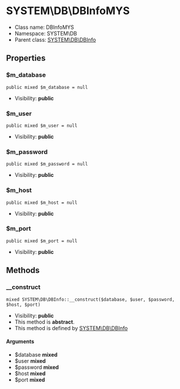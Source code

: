 SYSTEM\DB\DBInfoMYS
===============






* Class name: DBInfoMYS
* Namespace: SYSTEM\DB
* Parent class: [SYSTEM\DB\DBInfo](SYSTEM-DB-DBInfo)





Properties
----------


### $m_database

    public mixed $m_database = null





* Visibility: **public**


### $m_user

    public mixed $m_user = null





* Visibility: **public**


### $m_password

    public mixed $m_password = null





* Visibility: **public**


### $m_host

    public mixed $m_host = null





* Visibility: **public**


### $m_port

    public mixed $m_port = null





* Visibility: **public**


Methods
-------


### __construct

    mixed SYSTEM\DB\DBInfo::__construct($database, $user, $password, $host, $port)





* Visibility: **public**
* This method is **abstract**.
* This method is defined by [SYSTEM\DB\DBInfo](SYSTEM-DB-DBInfo)


#### Arguments
* $database **mixed**
* $user **mixed**
* $password **mixed**
* $host **mixed**
* $port **mixed**


